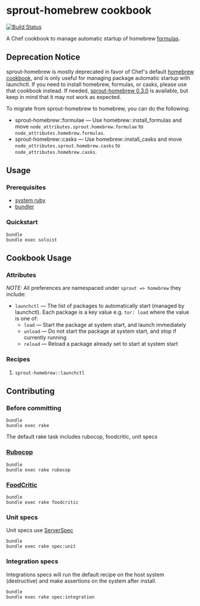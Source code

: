 # sprout-homebrew cookbook

[![Build Status](https://travis-ci.org/pivotal-sprout/sprout-homebrew.png?branch=master)](https://travis-ci.org/pivotal-sprout/sprout-homebrew)

A Chef cookbook to manage automatic startup of homebrew [formulas](https://github.com/mxcl/homebrew/tree/master/Library/Formula).

## Deprecation Notice

sprout-homebrew is mostly deprecated in favor of Chef's default [homebrew cookbook](https://github.com/chef-cookbooks/homebrew), and is only useful for managing package automatic startup with launchctl. If you need to install homebrew, formulas, or casks, please use that cookbook instead. If needed, [sprout-homebrew 0.3.0](https://github.com/pivotal-sprout/sprout-homebrew/commit/68274f5f450a1cf1b0ae6748e4c4606d1ce47e87) is available, but keep in mind that it may not work as expected.

To migrate from sprout-homebrew to homebrew, you can do the following:

- sprout-homebrew::formulae &mdash; Use homebrew::install_formulas and move `node_attributes.sprout.homebrew.formulae` to `node_attributes.homebrew.formulas`.
- sprout-homebrew::casks &mdash; Use homebrew::install_casks and move `node_attributes.sprout.homebrew.casks` to `node_attributes.homebrew.casks`.

## Usage

### Prerequisites

- [system ruby](.ruby-version)
- [bundler](http://bundler.io)

### Quickstart

```
bundle
bundle exec soloist
```

## Cookbook Usage

### Attributes

*NOTE:* All preferences are namespaced under `sprout => homebrew` they include:

* `launchctl` &mdash; The list of packages to automatically start (managed by
   launchctl). Each package is a key value e.g. `tor: load` where the value is
   one of:
   - `load` &mdash; Start the package at system start, and launch immediately
   - `unload` &mdash; Do not start the package at system start, and stop if currently running
   - `reload` &mdash; Reload a package already set to start at system start

### Recipes

1. `sprout-homebrew::launchctl`

## Contributing

### Before committing

```
bundle
bundle exec rake
```

The default rake task includes rubocop, foodcritic, unit specs

### [Rubocop](https://github.com/bbatsov/rubocop)

```
bundle
bundle exec rake rubocop
```

### [FoodCritic](http://acrmp.github.io/foodcritic/)

```
bundle
bundle exec rake foodcritic
```

### Unit specs

Unit specs use [ServerSpec](http://serverspec.org/)

```
bundle
bundle exec rake spec:unit
```

### Integration specs

Integrations specs will run the default recipe on the host system (destructive) and make assertions on the system after
install.

```
bundle
bundle exec rake spec:integration
```

